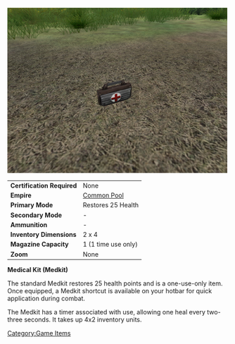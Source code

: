 ![](/images/PSScreenShot0298.jpg "PSScreenShot0298.jpg")

|                            |                                        |
| -------------------------- | -------------------------------------- |
| **Certification Required** | None                                   |
| **Empire**                 | [Common Pool](/Common_Pool "wikilink") |
| **Primary Mode**           | Restores 25 Health                     |
| **Secondary Mode**         | \-                                     |
| **Ammunition**             | \-                                     |
| **Inventory Dimensions**   | 2 x 4                                  |
| **Magazine Capacity**      | 1 (1 time use only)                    |
| **Zoom**                   | None                                   |

**Medical Kit (Medkit)**

The standard Medkit restores 25 health points and is a one-use-only
item. Once equipped, a Medkit shortcut is available on your hotbar for
quick application during combat.

The Medkit has a timer associated with use, allowing one heal every
two-three seconds. It takes up 4x2 inventory units.

[Category:Game Items](/Category:Game_Items "wikilink")
